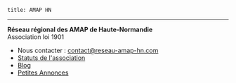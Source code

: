 	title: AMAP HN
---

**Réseau régional des AMAP de Haute-Normandie**  
Association loi 1901

 - Nous contacter : <contact@reseau-amap-hn.com>
 - [Statuts de l'association]({{base_url}}statuts-de-lassociation)
 - [Blog]({{base_url}}blog)
 - [Petites Annonces]({{base_url}}annonces)
